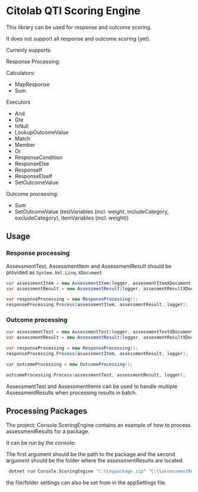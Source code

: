 # Citolab QTI Scoring Engine

This library can be used for response and outcome scoring.

It does not support all response and outcome scoring (yet).

Currenly supports:

Response Processing:

Calculators:
- MapResponse
- Sum

Executors
- And
- Gte
- IsNull
- LookupOutcomeValue
- Match
- Member
- Or
- ResponseCondition
- ResponseElse
- ResponseIf
- ResponseElseIf
- SetOutcomeValue

Outcome processing:

- Sum
- SetOutcomeValue (testVariables (incl. weight, includeCategory, excludeCategory), itemVariables (incl. weight))

## Usage

### Response processing

AssessmentTest, AssessmentItem and AssessmentResult should be provided as ```System.Xml.Linq.XDocument```

``` C#
var assessmentItem = new AssessmentItem(logger, assesmentItemXDocument);
var assessmentResult = new AssessmentResult(logger, assesmentResultXDocument);

var responseProcessing = new ResponseProcessing();
responseProcessing.Process(assessmentItem, assessmentResult, logger);
```

### Outcome processing

``` C#
var assessmentTest = new AssessmentTest(logger, assessmentTestXDocument);
var assessmentResult = new AssessmentResult(logger, assesmentResultXDocument);

var responseProcessing = new ResponseProcessing();
responseProcessing.Process(assessmentItem, assessmentResult, logger);

var outcomeProcessing = new OutcomeProcessing();

outcomeProcessing.Process(assessmentTest, assessmentResult, logger);
```

AssessmentTest and AssessmentItems can be used to handle multiple AssessmentResults when processing results in batch.

## Processing Packages

The project: Console.ScoringEngine contains an example of how to process assessmentResults for a package.

It can be run by the console:

The first argument should be the path to the package and the second argument should be the folder where the assessmentResults are located.

``` bash
 dotnet run Console.ScoringEngine "C:\\mypackage.zip" "C:\\assessmentResults
 ```
 the file/folder settings can also be set from in the appSettings file.

 